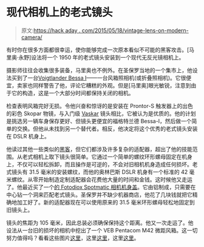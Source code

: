 # 现代相机上的老式镜头

> 原文:[https://hack aday . com/2015/05/18/vintage-lens-on-modern-camera/](https://hackaday.com/2015/05/18/vintage-lens-on-modern-camera/)

有时你在很多方面都很幸运，使你能够完成一次原本看似不可能的黑客攻击。[马里奥·永野]设法将一个 1950 年的老式镜头安装到一个现代无反光镜相机上。

摄影师往往会收集很多装备，马里奥也不例外。在圣保罗当地的一个集市上，他设法买到了一台[Voigtlander Bessa I](http://camerapedia.wikia.com/wiki/Bessa_(folders))——一台风箱照相机(或折叠照相机)。它很便宜，卖家也同样警告了他，评论它糟糕的外观。但是[马里奥]眼光敏锐，注意到由于它的构造，这是一个大部分时间都保持关闭的相机。

检查表明风箱完好无损。令他兴奋和惊讶的是安装在 Prontor-S 触发器上的出色的彩色 Skopar 物镜，与入门级 [Vaskar](http://photo-utopia.blogspot.com.br/2009/07/voigtlander-bessa-1-folding-camera.html) 镜头相比，它被认为是优质的。他的计划是挑选另一辆车身保存更好、但镜头更便宜的福格特兰德 Bessa-I，然后做一个简单的交换。但他从未找到另一个替代者。相反，他决定将这个优秀的老式镜头安装在 DSLR 机身上。

他读过其他一些类似的[黑客](https://translate.googleusercontent.com/translate_c?depth=1&hl=en&rurl=translate.google.co.in&sl=auto&tl=en&u=http://www.ztop.com.br/ikonette-dslr-juntando-o-muuuito-velho-com-o-novo/&usg=ALkJrhiGLIIpApWk3qdhDycmHJu8GDeJlw)，但它们都涉及许多复杂的适配器，超出了他的技能范围。从老式相机上取下镜头很简单。它通过一个简单的螺纹环形螺母固定在机身上，不仅可以轻松拆卸，而且操作是可逆的，不会对旧相机机身造成任何损坏。老式镜头有 31.5 毫米的安装螺纹，而他的奥林巴斯 DSLR 机身有一个标准的 42 毫米螺纹。从零开始制造定制适配器会花费他大量的时间和金钱。这时候他又走运了。他最近买了一个[的 Fotodiox Spotmatic 相机机身盖](http://www.amazon.com/Fotodiox-Metal-Silver-Camera-Thread/dp/B003Y2WUJK/ref=sr_1_1?ie=UTF8&amp;qid=1431563277&amp;sr=8-1&amp;keywords=m42+camera+body)。它由铝制成，只需要在中心钻一个洞来匹配老式镜头。圣保罗并不缺少机器商店，他花了几块钱就把它精确地加工好了。新的适配器现在可以使用原来的 31.5 毫米环形螺母轻松地固定到旧镜头上。

镜头的焦距为 105 毫米，因此总装必须确保保持这个距离。他又一次走运了。他设法从一台旧的损坏的相机中挖出了一个 VEB Pentacom M42 微距风箱。这一切努力值得吗？看看这些图片[这里](https://instagram.com/p/2qVuV0Mbji/?taken-by=mnagano_zumo)，这里[这里](https://instagram.com/p/2rDSweMbja/?taken-by=mnagano_zumo)，这里[这里](https://instagram.com/p/2qVzbwsbjw/?taken-by=mnagano_zumo)。
